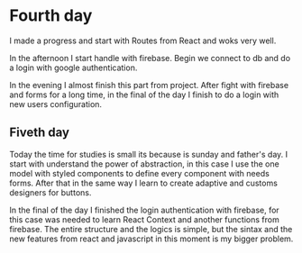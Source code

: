 # Fourth day
I made a progress and start with Routes from React and woks very well.

In the afternoon I start handle with firebase.  Begin we connect to db and do a login with google authentication.

In the evening I almost finish this part from  project. After fight with firebase and forms for a long time, in the final of the day I finish to do a login with new users configuration.

## Fiveth day

Today the time for studies is small its because is sunday and father's day. I start with understand the power of abstraction, in this case I use the one model with styled components to define every component with needs forms. After that in the same way I learn to create adaptive and customs designers for buttons.

In the final of the day I finished the login authentication with firebase, for this case was needed to learn React Context and another functions from firebase. The entire structure and the logics is simple, but the sintax and the new features from  react and javascript in this moment is my bigger problem. 

## 
